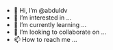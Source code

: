- 👋 Hi, I’m @abduldv
- 👀 I’m interested in ...
- 🌱 I’m currently learning ...
- 💞️ I’m looking to collaborate on ...
- 📫 How to reach me ...

<!---
abduldv/abduldv is a ✨ special ✨ repository because its `README.md` (this file) appears on your GitHub profile.
You can click the Preview link to take a look at your changes.
--->
